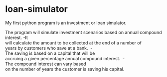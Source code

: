 # loan-simulator
My first python program is an investment or loan simulator. 

The program will simulate investment scenarios based on annual compound interest.
-It will calculate the amount to be collected at the end of a number of 
years by customers who save at a bank. 
-The saving is based on a capital that will be 
accruing a given percentage annual compound interest. 
-The compound interest can vary based on the number of years the customer is saving his capital.
